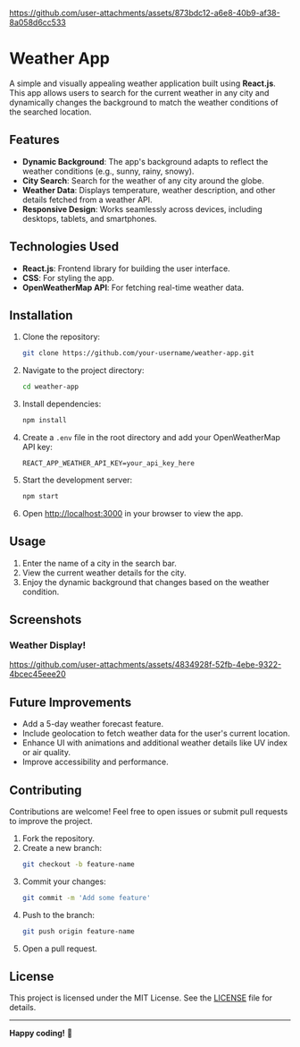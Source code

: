 

https://github.com/user-attachments/assets/873bdc12-a6e8-40b9-af38-8a058d6cc533

# Weather App

A simple and visually appealing weather application built using **React.js**. This app allows users to search for the current weather in any city and dynamically changes the background to match the weather conditions of the searched location.

## Features

- **Dynamic Background**: The app's background adapts to reflect the weather conditions (e.g., sunny, rainy, snowy).
- **City Search**: Search for the weather of any city around the globe.
- **Weather Data**: Displays temperature, weather description, and other details fetched from a weather API.
- **Responsive Design**: Works seamlessly across devices, including desktops, tablets, and smartphones.

## Technologies Used

- **React.js**: Frontend library for building the user interface.
- **CSS**: For styling the app.
- **OpenWeatherMap API**: For fetching real-time weather data.

## Installation

1. Clone the repository:
   ```bash
   git clone https://github.com/your-username/weather-app.git
   ```

2. Navigate to the project directory:
   ```bash
   cd weather-app
   ```

3. Install dependencies:
   ```bash
   npm install
   ```

4. Create a `.env` file in the root directory and add your OpenWeatherMap API key:
   ```env
   REACT_APP_WEATHER_API_KEY=your_api_key_here
   ```

5. Start the development server:
   ```bash
   npm start
   ```

6. Open [http://localhost:3000](http://localhost:3000) in your browser to view the app.

## Usage

1. Enter the name of a city in the search bar.
2. View the current weather details for the city.
3. Enjoy the dynamic background that changes based on the weather condition.

## Screenshots

### Weather Display!

https://github.com/user-attachments/assets/4834928f-52fb-4ebe-9322-4bcec45eee20


## Future Improvements

- Add a 5-day weather forecast feature.
- Include geolocation to fetch weather data for the user's current location.
- Enhance UI with animations and additional weather details like UV index or air quality.
- Improve accessibility and performance.

## Contributing

Contributions are welcome! Feel free to open issues or submit pull requests to improve the project.

1. Fork the repository.
2. Create a new branch:
   ```bash
   git checkout -b feature-name
   ```
3. Commit your changes:
   ```bash
   git commit -m 'Add some feature'
   ```
4. Push to the branch:
   ```bash
   git push origin feature-name
   ```
5. Open a pull request.

## License

This project is licensed under the MIT License. See the [LICENSE](LICENSE) file for details.

---

**Happy coding!** 🚀


